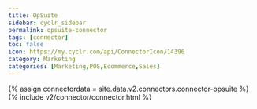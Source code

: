 ```yaml
---
title: OpSuite
sidebar: cyclr_sidebar
permalink: opsuite-connector
tags: [connector]
toc: false
icon: https://my.cyclr.com/api/ConnectorIcon/14396
category: Marketing
categories: [Marketing,POS,Ecommerce,Sales]
---
```

{% assign connectordata = site.data.v2.connectors.connector-opsuite %}
{% include v2/connector/connector.html %}	